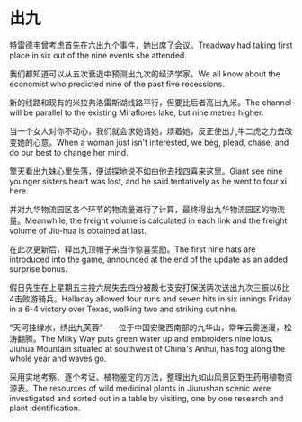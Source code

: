 # 出九

<p><span class="chinese">特雷德韦曾考虑首先在六出九个事件，她出席了会议。</span><span class="english">Treadway had taking first place in six out of the nine events she attended.</span></p>

<p><span class="chinese">我们都知道可以从五次衰退中预测出九次的经济学家。</span><span class="english">We all know about the economist who predicted nine of the past five recessions.</span></p>

<p><span class="chinese">新的线路和现有的米拉弗洛雷斯湖线路平行，但要比后者高出九米。</span><span class="english">The channel will be parallel to the existing Miraflores lake, but nine metres higher.</span></p>

<p><span class="chinese">当一个女人对你不动心，我们就会求她请她，烦着她，反正使出九牛二虎之力去改变她的心意。</span><span class="english">When a woman just isn't interested, we beg, plead, chase, and do our best to change her mind.</span></p>

<p><span class="chinese">擎天看出九妹心里失落，便试探地说不如由他去找四喜来这里。</span><span class="english">Giant see nine younger sisters heart was lost, and he said tentatively as he went to four xi here.</span></p>

<p><span class="chinese">并对九华物流园区各个环节的物流量进行了计算，最终得出九华物流园区的物流量。</span><span class="english">Meanwhile, the freight volume is calculated in each link and the freight volume of Jiu-hua is obtained at last.</span></p>

<p><span class="chinese">在此次更新后，释出九顶帽子来当作惊喜奖励。</span><span class="english">The first nine hats are introduced into the game, announced at the end of the update as an added surprise bonus.</span></p>

<p><span class="chinese">假日先生在上星期五主投六局失去四分被敲七支安打保送两次送出九次三振以6比4击败游骑兵。</span><span class="english">Halladay allowed four runs and seven hits in six innings Friday in a 6-4 victory over Texas, walking two and striking out nine.</span></p>

<p><span class="chinese">“天河挂绿水，绣出九芙蓉”——位于中国安徽西南部的九华山，常年云雾迷漫，松涛翻腾。</span><span class="english">The Milky Way puts green water up and embroiders nine lotus. Jiuhua Mountain situated at southwest of China's Anhui, has fog along the whole year and waves go.</span></p>

<p><span class="chinese">采用实地考察、逐个考证、植物鉴定的方法，整理出九如山风景区野生药用植物资源表。</span><span class="english">The resources of wild medicinal plants in Jiurushan scenic were investigated and sorted out in a table by visiting, one by one research and plant identification.</span></p>

